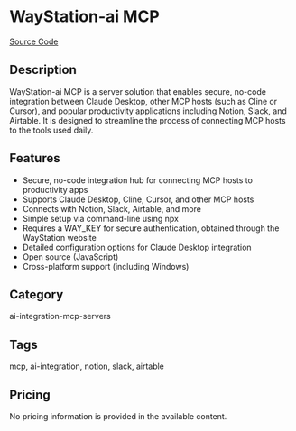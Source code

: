 # WayStation-ai MCP

[Source Code](https://github.com/waystation-ai/mcp)

## Description
WayStation-ai MCP is a server solution that enables secure, no-code integration between Claude Desktop, other MCP hosts (such as Cline or Cursor), and popular productivity applications including Notion, Slack, and Airtable. It is designed to streamline the process of connecting MCP hosts to the tools used daily.

## Features
- Secure, no-code integration hub for connecting MCP hosts to productivity apps
- Supports Claude Desktop, Cline, Cursor, and other MCP hosts
- Connects with Notion, Slack, Airtable, and more
- Simple setup via command-line using npx
- Requires a WAY_KEY for secure authentication, obtained through the WayStation website
- Detailed configuration options for Claude Desktop integration
- Open source (JavaScript)
- Cross-platform support (including Windows)

## Category
ai-integration-mcp-servers

## Tags
mcp, ai-integration, notion, slack, airtable

## Pricing
No pricing information is provided in the available content.
